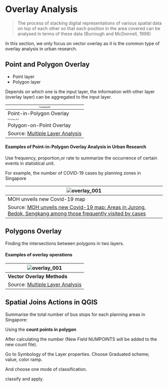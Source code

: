 # Overlay Analysis

> The process of stacking digital representations of various spatial data on top of each other so that each position in the area covered can be analysed in terms of these data (Burrough and McDonnell, 1998)

In this section, we only focus on vector overlay as it is the common type of overlay analysis in urban research.

## Point and Polygon Overlay

- Point layer
- Polygon layer

Depends on which one is the input layer, the information with other layer (overlay layer) can be aggregated to the input layer.

| <img src="../imgs/overlay_002.jpeg" alt="overlay_001" style="zoom: 33%;" /> |
| ------------------------------------------------------------ |
| Point-in-Polygon Overlay                                     |
| <img src="../imgs/overlay_003.jpeg" alt="overlay_001" style="zoom: 33%;" /> |
| Polygon-on-Point Overlay                                     |
| Source: [Multiple Layer Analysis](https://saylordotorg.github.io/text_essentials-of-geographic-information-systems/s11-02-multiple-layer-analysis.html) |

#### Examples of Point-in-Polygon Overlay Analysis in Urban Research

Use frequency, proportion,or rate to summarize the occurrence of certain events in statistical unit.

For example, the number of COVID-19 cases by planning zones in Singapore

| ![overlay_001](../imgs/overlay_004.webp)                     |
| ------------------------------------------------------------ |
| MOH unveils new Covid-19 map                                 |
| Source: [MOH unveils new Covid-19 map: Areas in Jurong, Bedok, Sengkang among those frequently visited by cases](https://www.straitstimes.com/singapore/health/areas-in-jurong-bedok-sengkang-and-woodlands-among-those-frequently-visited-by) |



## Polygons Overlay

Finding the intersections between polygons in two layers.

#### Examples of overlay operations

| ![overlay_001](../imgs/overlay_001.jpeg)                     |
| ------------------------------------------------------------ |
| **Vector Overlay Methods**                                   |
| Source: [Multiple Layer Analysis](https://saylordotorg.github.io/text_essentials-of-geographic-information-systems/s11-02-multiple-layer-analysis.html) |



## Spatial Joins Actions in QGIS

Summarise the total number of bus stops for each planning areas in Singapore:

Using the **count points in polygon** 

After calculating the number (New Field NUMPOINTS will be added to the new count file).

Go to Symbology of the Layer properties. Choose Graduated scheme; value, color ramp.

And choose one mode of classification.

classify and apply.



